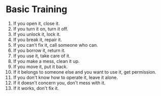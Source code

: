 # Basic Training

1. If you open it, close it.
2. If you turn it on, turn it off.
3. If you unlock it, lock it.
4. If you break it, repair it.
5. If you can't fix it, call someone who can.
6. If you borrow it, return it.
7. If you use it, take care of it.
8. If you make a mess, clean it up.
9. If you move it, put it back.
10. If it belongs to someone else and you want to use it, get permission.
11. If you don't know how to operate it, leave it alone.
12. If it doesn't concern you, don't mess with it.
13. If it works, don't fix it.
